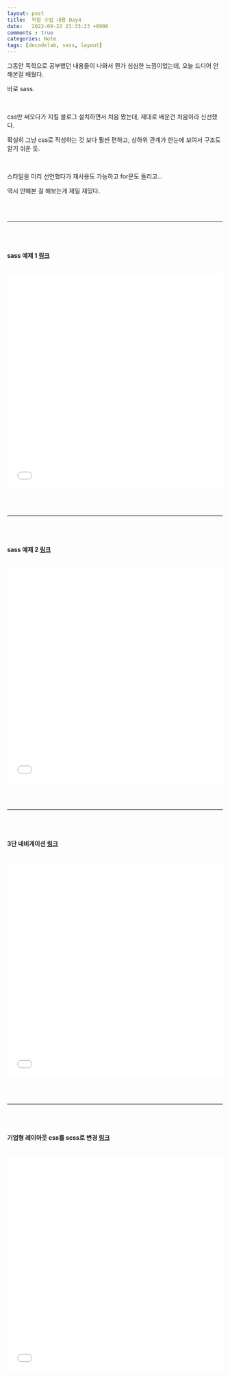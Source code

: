 ```yaml
---
layout: post
title:  학원 수업 내용 Day4
date:   2022-09-22 23:33:23 +0900
comments : true
categories: Note
tags: [decodelab, sass, layout]
---
```



그동안 독학으로 공부했던 내용들이 나와서 뭔가 심심한 느낌이었는데, 오늘 드디어 안해본걸 배웠다.

바로 sass.

<br>

css만 써오다가 지킬 블로그 설치하면서 처음 봤는데, 제대로 배운건 처음이라 신선했다.

확실히 그냥 css로 작성하는 것 보다 훨씬 편하고, 상하위 관계가 한눈에 보여서 구조도 알기 쉬운 듯.

<br>

스타일을 미리 선언했다가 재사용도 가능하고 for문도 돌리고...

역시 안해본 걸 해보는게 제일 재밌다.

<br><br>
<hr>
<br><br>

#### sass 예제 1 [링크](/d-code-lab/220922/sass1/)

<br>

<iframe src='/d-code-lab/220922/sass1/' frameborder='0' width='100%' height='500px'></iframe>

<br><br>
<hr>
<br><br>

#### sass 예제 2 [링크](/d-code-lab/220922/sass2_font_btn/)

<br>

<iframe src='/d-code-lab/220922/sass2_font_btn/' frameborder='0' width='100%' height='500px'></iframe>

<br><br>
<hr>
<br><br>

#### 3단 네비게이션 [링크](/d-code-lab/220922/nav_practice1/)

<br>

<iframe src='/d-code-lab/220922/nav_practice1/' frameborder='0' width='100%' height='500px'></iframe>

<br><br>
<hr>
<br><br>

#### 기업형 레이아웃 css를 scss로 변경 [링크](/d-code-lab/220922/layout_practice/)

<br>

<iframe src='/d-code-lab/220922/layout_practice/' frameborder='0' width='100%' height='500px'></iframe>

<br><br>